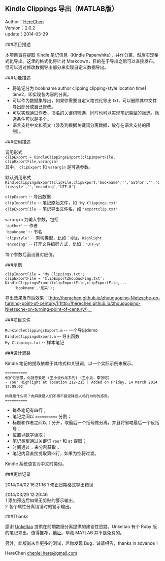 ## Kindle Clippings 导出（MATLAB版）

Author：[HereChen](http://herechen.github.io/)  
Version：2.0.2   
update：2014-03-29

###项目描述

本项目旨在提取 Kindle 笔记信息（Kindle Paperwhite），并作分离，然后实现格式化导出。这里的格式化将针对 Markdown，目的在于导出之后可以直接发布。但可以通过修改数据导出部分来实现自定义数据导出。

###功能描述

- 将笔记分为 bookname author clipping clipping-style location time1 time2，即实现各内容的分离。
- 可以作为数据集导出，如果你需要自定义格式化导出 txt，可以删除其中文件导出部分或自己修改。
- 可以实现通过作者、书名的关键词筛选，同时也可以实现笔记类型的筛选。筛选条件可以是多个。
- 语言支持中文和英文（涉及到根据关键词分离数据，故存在语言支持的限制）。

###使用描述

调用形式  
`clipExport = KindleClippingsExport(clipImportFile, clipExportFile,varargin)`  
其中， `clipExport` 和 `varargin` 是可选参数。

默认调用形式  
`KindleClippingsExport(clipFile,clipExport,'bookname','','author','','clipstyle','','encoding','UTF-8')`


`clipExport` -- 导出数据  
`clipImportFile` -- 笔记原始文件，如 `'My Clippings.txt'`  
`clipExportFile` -- 笔记导出文件名，如 `'exportclip.txt'`

`varargin` 为输入参数，包括  
`'author'` -- 作者  
`'bookname'` -- 书名  
`'clipstyle'` -- 剪切类型，比如：`标注`，`Highlight`  
`'encoding'`  -- 打开文件编码方式，比如：`'UTF-8'`  

每个参数后面设置对应值。

###示例

	clipImportFile = 'My Clippings.txt';
	clipExportFile = 'ClipExportZhouGuoPing.txt';
	KindleClippingsExport(clipImportFile,clipExportFile,...
    	'bookname','尼采');

导出效果发布后效果：[http://herechen.github.io/zhouguoping-Nietzsche-on-turning-point-of-century/](http://herechen.github.io/zhouguoping-Nietzsche-on-turning-point-of-century/)。

###项目文件

`RunKindleClippingsExport.m` -- 一个导出demo  
`KindleClippingsExport.m` -- 导出函数  
`My Clippings.txt` -- 样本笔记

###设计思路

Kindle 笔记的提取依赖于其格式和关键词，以一个实际示例来展示。

    ==========  
    假如你愿意，你就恋爱吧 (王小波作品系列) (王小波，李银河)  
    - Your Highlight at location 212-213 | Added on Friday, 14 March 2014 12:05:02
      
    肉麻是什么呢？肉麻就是人们不得不接受降低人格行为时的感觉。  
    ==========

- 每条笔记有四行；
- 笔记之间以 `==========` 分割；
- 标题和作者之间以 `(` 分开，取最后一个括号做分离，并且将省略最后一个反括号；
- 位置以数字读取；
- 笔记类型通过关键词 `Your` 和 `at` 提取；
- 时间通过 `,` 来分割获取；
- 笔记内容直接提取第四行，如果为空将过滤。

Kindle 系统语言为中文时类似。

###更新记录

2014/04/02 16:21:16
1 修正日期格式导出错误

2014/03/29 12:20:46  
1 添加筛选后如果无剪贴的警示输出。  
2 各个属性分离错误时的警示输出。

###Thanks

感谢 [Unkeltao](http://www.unkeltao.com/) 提供在前期数据分离提供的建设性思路。Unkeltao 有个 Ruby 版的笔记导出，值得推荐，[地址](https://github.com/UnkelTao/kindle-note-format)。毕竟 MATLAB 并不是免费的。

另外，此版尚未作更多的测试，若你发现 Bug，诚请相告，thanks in advance！

HereChen chenlei.here@gmail.com
